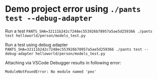 # Demo project error using `./pants test --debug-adapter`

Run a test
`PANTS_SHA=32111b242c7248ec553926b78957a5ae5d259366 ./pants test helloworld/person/models_test.py`

Run a test using debug adapter
`PANTS_SHA=32111b242c7248ec553926b78957a5ae5d259366 ./pants test --debug-adapter helloworld/person/models_test.py`

Attaching via VSCode Debugger results in following error:

```
ModuleNotFoundError: No module named 'pex'
```

